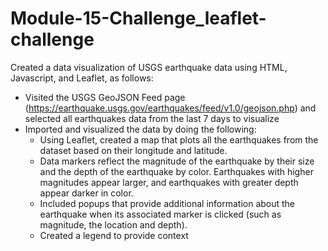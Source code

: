 # Module-15-Challenge_leaflet-challenge

Created a data visualization of USGS earthquake data using HTML, Javascript, and Leaflet, as follows:

* Visited the USGS GeoJSON Feed page (https://earthquake.usgs.gov/earthquakes/feed/v1.0/geojson.php) and selected all earthquakes data from the last 7 days to visualize
* Imported and visualized the data by doing the following:
  * Using Leaflet, created a map that plots all the earthquakes from the dataset based on their longitude and latitude.
  * Data markers reflect the magnitude of the earthquake by their size and the depth of the earthquake by color. Earthquakes with higher magnitudes appear larger, and earthquakes with greater depth appear darker in color.
  * Included popups that provide additional information about the earthquake when its associated marker is clicked (such as magnitude, the location and depth).
  * Created a legend to provide context
